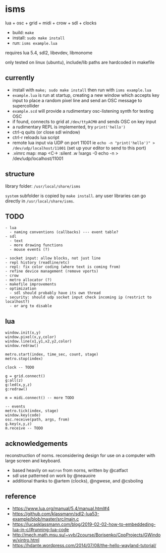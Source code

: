 # isms

lua + osc + grid + midi + crow + sdl + clocks

- build: `make`
- install: `sudo make install`
- run: `isms example.lua`

requires lua 5.4, sdl2, libevdev, libmonome

only tested on linux (ubuntu), include/lib paths are hardcoded in makefile


## currently

- install with `make; sudo make install` then run with `isms example.lua` 
- `example.lua` is run at startup, creating a new window which accepts key input to place a random pixel line and send an OSC message to supercollider
- `example.scd` will provide a rudimentary osc-listening synth for testing OSC
- if found, connects to grid at `/dev/ttyACM0` and sends OSC on key input
- a rudimentary REPL is implemented, try `print('hello')`
- ctrl-q quits (or close sdl window)
- ctrl-r reloads lua script
- remote lua input via UDP on port 11001 ie `echo -n "print('hello')" > /dev/udp/localhost/11001` (set up your editor to send to this port)
- .vimrc map:
  map <C-\> :silent .w !xargs -0 echo -n > /dev/udp/localhost/11001<CR>


## structure

library folder: `/usr/local/share/isms`

`system` subfolder is copied by `make install`. any user libraries can go directly in `/usr/local/share/isms`.


## TODO
```
- lua
  - naming conventions (callbacks) --- event table?
- sdl
  - text
  - more drawing functions
  - mouse events (?)

- socket input: allow blocks, not just line
- repl history (readline/etc)
- repl: fix color coding (where text is coming from)
- refine device management (remove vports)
- crow
- metro allocator (?)
- makefile improvements
- optimization
  - sdl should probably have its own thread
- security: should udp socket input check incoming ip (restrict to localhost?)
  - or arg to disable
```


## lua

```
window.init(x,y)
window.pixel(x,y,color)
window.line(x1,y1,x2,y2,color)
window.redraw()

metro.start(index, time_sec, count, stage)
metro.stop(index)

clock -- TODO

g = grid.connect()
g:all(z)
g:led(x,y,z)
g:redraw()

m = midi.connect() -- more TODO

-- events
metro.tick(index, stage)
window.key(code)
osc.receive(path, args, from)
g.key(x,y,z)
m.receive -- TODO
```


## acknowledgements

reconstruction of norns. reconsidering design for use on a computer with large screen and keyboard.

- based heavily on `matron` from norns, written by @catfact
- sdl use patterned on work by @neauoire
- additional thanks to @artem (clocks), @ngwese, and @csboling


## reference

- https://www.lua.org/manual/5.4/manual.html#4
- https://github.com/klassmann/sdl2-lua53-example/blob/master/src/main.c
- https://lucasklassmann.com/blog/2019-02-02-how-to-embeddeding-lua-in-c/#running-lua-code
- http://mech.math.msu.su/~vvb/2course/Borisenko/CppProjects/GWindow/xintro.html
- https://hdante.wordpress.com/2014/07/08/the-hello-wayland-tutorial/
